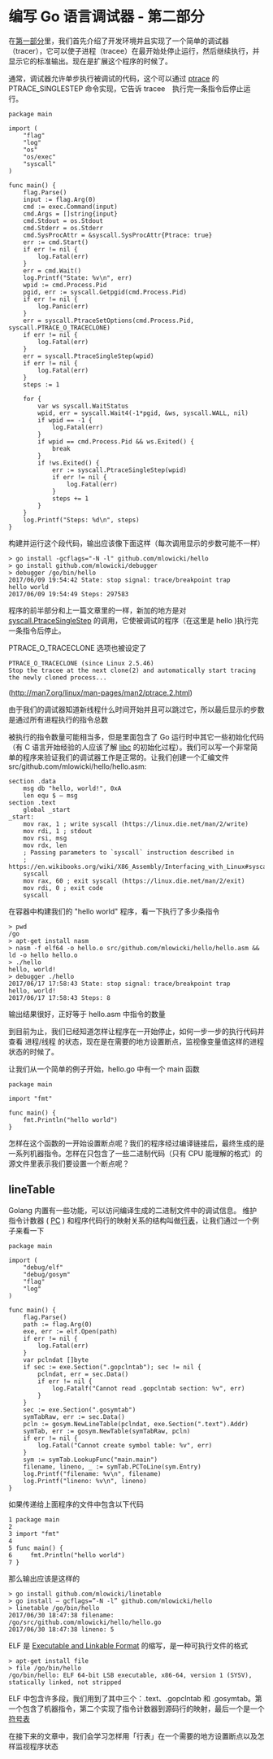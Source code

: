 # 编写 Go 语言调试器 - 第二部分

在[第一部分](https://medium.com/golangspec/making-debugger-for-golang-part-i-53124284b7c8)里，我们首先介绍了开发环境并且实现了一个简单的调试器（tracer），它可以使子进程（tracee）在最开始处停止运行，然后继续执行，并显示它的标准输出。现在是扩展这个程序的时候了。

通常，调试器允许单步执行被调试的代码，这个可以通过 [ptrace](http://man7.org/linux/man-pages/man2/ptrace.2.html) 的 PTRACE_SINGLESTEP 命令实现，它告诉 tracee　执行完一条指令后停止运行。

    package main
    
    import (
        "flag"
        "log"
        "os"
        "os/exec"
        "syscall"
    )
    
    func main() {
        flag.Parse()
        input := flag.Arg(0)
        cmd := exec.Command(input)
        cmd.Args = []string{input}
        cmd.Stdout = os.Stdout
        cmd.Stderr = os.Stderr
        cmd.SysProcAttr = &syscall.SysProcAttr{Ptrace: true}
        err := cmd.Start()
        if err != nil {
            log.Fatal(err)
        }
        err = cmd.Wait()
        log.Printf("State: %v\n", err)
        wpid := cmd.Process.Pid
        pgid, err := syscall.Getpgid(cmd.Process.Pid)
        if err != nil {
            log.Panic(err)
        }
        err = syscall.PtraceSetOptions(cmd.Process.Pid, syscall.PTRACE_O_TRACECLONE)
        if err != nil {
            log.Fatal(err)
        }
        err = syscall.PtraceSingleStep(wpid)
        if err != nil {
            log.Fatal(err)
        }
        steps := 1
        
        for {
            var ws syscall.WaitStatus
            wpid, err = syscall.Wait4(-1*pgid, &ws, syscall.WALL, nil)
            if wpid == -1 {
                log.Fatal(err)
            }
            if wpid == cmd.Process.Pid && ws.Exited() {
                break
            }
            if !ws.Exited() {
                err := syscall.PtraceSingleStep(wpid)
                if err != nil {
                    log.Fatal(err)
                }
                steps += 1
            }
        }
        log.Printf("Steps: %d\n", steps)
    }
    
构建并运行这个段代码，输出应该像下面这样（每次调用显示的步数可能不一样）

    > go install -gcflags="-N -l" github.com/mlowicki/hello
    > go install github.com/mlowicki/debugger
    > debugger /go/bin/hello
    2017/06/09 19:54:42 State: stop signal: trace/breakpoint trap
    hello world
    2017/06/09 19:54:49 Steps: 297583
    
程序的前半部分和上一篇文章里的一样，新加的地方是对 [ syscall.PtraceSingleStep](https://golang.org/pkg/syscall/#PtraceSingleStep) 的调用，它使被调试的程序（在这里是 hello )执行完一条指令后停止。

PTRACE_O_TRACECLONE 选项也被设定了

    PTRACE_O_TRACECLONE (since Linux 2.5.46)
    Stop the tracee at the next clone(2) and automatically start tracing the newly cloned process...
    
(http://man7.org/linux/man-pages/man2/ptrace.2.html)

由于我们的调试器知道新线程什么时间开始并且可以跳过它，所以最后显示的步数是通过所有进程执行的指令总数

被执行的指令数量可能相当多，但是里面包含了 Go 运行时中其它一些初始化代码（有 C 语言开始经验的人应该了解 [libc](https://www.gnu.org/software/libc/) 的初始化过程）。我们可以写一个非常简单的程序来验证我们的调试器工作是正常的。让我们创建一个汇编文件 src/github.com/mlowicki/hello/hello.asm:

    section .data
        msg db "hello, world!", 0xA
        len equ $ — msg
    section .text
        global _start
    _start:
        mov rax, 1 ; write syscall (https://linux.die.net/man/2/write)
        mov rdi, 1 ; stdout
        mov rsi, msg
        mov rdx, len
        ; Passing parameters to `syscall` instruction described in
        ; https://en.wikibooks.org/wiki/X86_Assembly/Interfacing_with_Linux#syscall
        syscall
        mov rax, 60 ; exit syscall (https://linux.die.net/man/2/exit)
        mov rdi, 0 ; exit code
        syscall
        
    
在容器中构建我们的 "hello world" 程序，看一下执行了多少条指令

    > pwd
    /go
    > apt-get install nasm
    > nasm -f elf64 -o hello.o src/github.com/mlowicki/hello/hello.asm && ld -o hello hello.o
    > ./hello
    hello, world!
    > debugger ./hello
    2017/06/17 17:58:43 State: stop signal: trace/breakpoint trap
    hello, world!
    2017/06/17 17:58:43 Steps: 8
    
输出结果很好，正好等于 hello.asm 中指令的数量

到目前为止，我们已经知道怎样让程序在一开始停止，如何一步一步的执行代码并查看 进程/线程 的状态，现在是在需要的地方设置断点，监视像变量值这样的进程状态的时候了。

让我们从一个简单的例子开始，hello.go 中有一个 main 函数

    package main
    
    import "fmt"
    
    func main() {
        fmt.Println("hello world")
    }
    
怎样在这个函数的一开始设置断点呢？我们的程序经过编译链接后，最终生成的是一系列机器指令。怎样在只包含了一些二进制代码（只有 CPU 能理解的格式）的源文件里表示我们要设置一个断点呢？

## lineTable

Golang 内置有一些功能，可以访问编译生成的二进制文件中的调试信息。 维护 指令计数器 ( [PC](https://en.wikipedia.org/wiki/Program_counter) ) 和程序代码行的映射关系的结构叫做[行表](https://golang.org/pkg/debug/gosym/#LineTable)，让我们通过一个例子来看一下

    package main
    
    import (
        "debug/elf"
        "debug/gosym"
        "flag"
        "log"
    )
    
    func main() {
        flag.Parse()
        path := flag.Arg(0)
        exe, err := elf.Open(path)
        if err != nil {
            log.Fatal(err)
        }
        var pclndat []byte
        if sec := exe.Section(".gopclntab"); sec != nil {
            pclndat, err = sec.Data()
            if err != nil {
                log.Fatalf("Cannot read .gopclntab section: %v", err)
            }
        }
        sec := exe.Section(".gosymtab")
        symTabRaw, err := sec.Data()
        pcln := gosym.NewLineTable(pclndat, exe.Section(".text").Addr)
        symTab, err := gosym.NewTable(symTabRaw, pcln)
        if err != nil {
            log.Fatal("Cannot create symbol table: %v", err)
        }
        sym := symTab.LookupFunc("main.main")
        filename, lineno, _ := symTab.PCToLine(sym.Entry)
        log.Printf("filename: %v\n", filename)
        log.Printf("lineno: %v\n", lineno)
    }
    
如果传递给上面程序的文件中包含以下代码

    1 package main
    2
    3 import "fmt"
    4
    5 func main() {
    6     fmt.Println("hello world")
    7 }
    
那么输出应该是这样的

    > go install github.com/mlowicki/linetable
    > go install — gcflags=”-N -l” github.com/mlowicki/hello
    > linetable /go/bin/hello
    2017/06/30 18:47:38 filename: /go/src/github.com/mlowicki/hello/hello.go
    2017/06/30 18:47:38 lineno: 5
    
ELF 是 [Executable and Linkable Format](https://en.wikipedia.org/wiki/Executable_and_Linkable_Format) 的缩写，是一种可执行文件的格式

    > apt-get install file
    > file /go/bin/hello
    /go/bin/hello: ELF 64-bit LSB executable, x86-64, version 1 (SYSV), statically linked, not stripped

ELF 中包含许多段，我们用到了其中三个：.text、.gopclntab 和 .gosymtab。第一个包含了机器指令，第二个实现了指令计数器到源码行的映射，最后一个是一个[符号表](https://en.wikipedia.org/wiki/Symbol_table)

在接下来的文章中，我们会学习怎样用「行表」在一个需要的地方设置断点以及怎样监视程序状态
